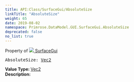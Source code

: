 ```yaml
---
title: API:Class/SurfaceGui/AbsoluteSize
linkTitle: "AbsoluteSize"
weight: 65
date: 2019-08-02
namespace: Primrose.DataModel.GUI.SurfaceGui.AbsoluteSize
deprecated: false
no_list: true
---
```

Property of <a href="/docs/api-reference/Class/SurfaceGui"><img src="/icons/silk/billboard.png"/>&nbsp;SurfaceGui</a>
<pre class="method-declaration">
AbsoluteSize: <a class="type" href="/docs/api-reference/DataType/Vec2">Vec2</a></pre>
<b>Value Type: </b>
<a class="type" href="/docs/api-reference/DataType/Vec2">Vec2</a>
<br/>
<b>Description: </b>